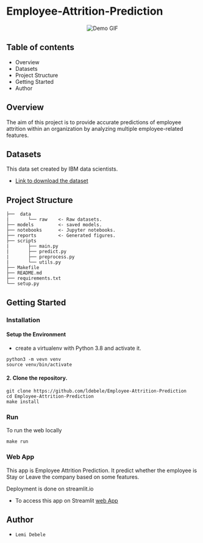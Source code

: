 # Employee-Attrition-Prediction

<p align="center">
  <img src="./demo/demo.gif" alt="Demo GIF">
</p>

## Table of contents
- Overview
- Datasets
- Project Structure
- Getting Started
- Author

## Overview
The aim of this project is to provide accurate predictions of employee attrition within an organization by analyzing multiple employee-related features.

## Datasets
This data set created by IBM data scientists.
- [Link to download the dataset](https://zenodo.org/record/4088439#.Y9Y3rtJBwUE)

## Project Structure 

    ├──  data
    |       └── raw    <- Raw datasets.
    ├── models         <- saved models.
    ├── notebooks      <- Jupyter notebooks.
    ├── reports        <- Generated figures.
    ├── scripts
    |       ├── main.py
    |       ├── predict.py
    |       ├── preprocess.py
    |       └── utils.py 
    ├── Makefile
    ├── README.md
    ├── requirements.txt
    └── setup.py
    
## Getting Started
### Installation
#### Setup the Environment
- create a virtualenv with Python 3.8 and activate it.
```
python3 -m vevn venv
source venv/bin/activate
```
#### 2. Clone the repository.
```
git clone https://github.com/ldebele/Employee-Attrition-Prediction
cd Employee-Attrition-Prediction 
make install
```
### Run
To run the web locally
```
make run
``` 
### Web App 
This app is Employee Attrition Prediction. It predict whether the employee is Stay or Leave the company based on some features.

Deployment is done on streamlit.io 
- To access this app on Streamlit [web App](https://ldebele-employeeattritionprediction.streamlit.app/)
## Author
- `Lemi Debele`
